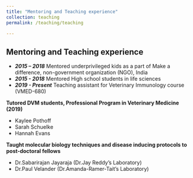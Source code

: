 ```yaml
---
title: "Mentoring and Teaching experience"
collection: teaching
permalink: /teaching/teaching

---
```

Mentoring and Teaching experience
---
* ***2015 – 2018***       Mentored underprivileged kids as a part of Make a difference, non-government organization (NGO), India        
* ***2015 - 2018***       Mentored High school students in life sciences                                                             
* ***2019 - Present***    Teaching assistant for Veterinary Immunology course (VMED-680)   

**Tutored DVM students, Professional Program in Veterinary Medicine (2019)**
* Kaylee Pothoff
* Sarah Schuelke
* Hannah Evans

**Taught molecular biology techniques and disease inducing protocols to post-doctoral fellows**
* Dr.Sabarirajan Jayaraja (Dr.Jay Reddy’s Laboratory)
* Dr.Paul Velander (Dr.Amanda-Ramer-Tait’s Laboratory)
